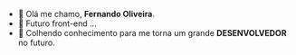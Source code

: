 - 👋 Olá me chamo, <strong>Fernando Oliveira</strong>.
- 👀 Futuro front-end ...
- 🌱 Colhendo conhecimento para me torna um grande <strong>DESENVOLVEDOR</strong> no futuro.
